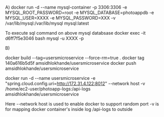 A)
docker run -d --name mysql-container -p 3306:3306 -e MYSQL_ROOT_PASSWORD=root -e MYSQL_DATABASE=photoappdb -e MYSQL_USER=XXXX -e MYSQL_PASSWORD=XXX -v /var/lib/mysql:/var/lib/mysql mysql:latest

To execute sql command on above mysql databsase
docker exec -it d6ff7f5e3046 bash
mysql -u XXXX -p


B)

docker build --tag=usersmicroservice --force-rm=true .
docker tag 140a616b5d5f amsidhlokhande/usersmicroservice
docker push amsidhlokhande/usersmicroservice

docker run -d --name usersmicroservice -e "spring.cloud.config.uri=http://172.31.4.122:8012" --network host -v /home/ec2-user/photoapp-logs:/api-logs amsidhlokhande/usersmicroservice


Here --network host is used to enable docker to support random port
-v is for mapping docker container's inside log /api-logs  to outside 
